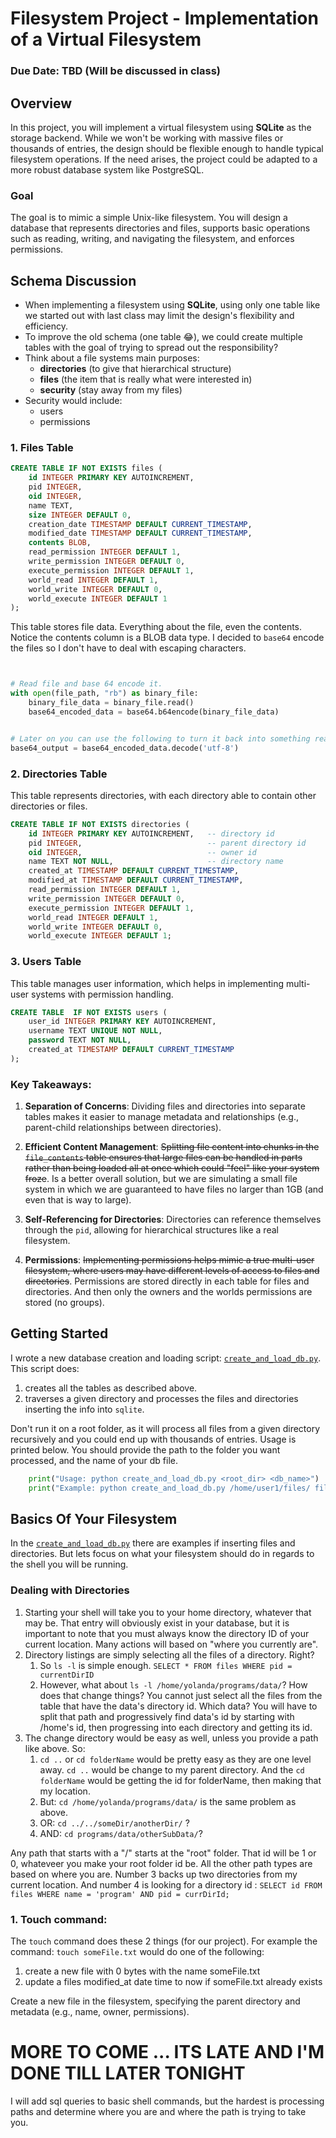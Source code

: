 # Filesystem Project - Implementation of a Virtual Filesystem

### Due Date: TBD (Will be discussed in class)

## Overview

In this project, you will implement a virtual filesystem using **SQLite** as the storage backend. While we won't be working with massive files or thousands of entries, the design should be flexible enough to handle typical filesystem operations. If the need arises, the project could be adapted to a more robust database system like PostgreSQL.

### Goal

The goal is to mimic a simple Unix-like filesystem. You will design a database that represents directories and files, supports basic operations such as reading, writing, and navigating the filesystem, and enforces permissions.

## Schema Discussion

- When implementing a filesystem using **SQLite**, using only one table like we started out with last class may limit the design's flexibility and efficiency.
- To improve the old schema (one table 😂), we could create multiple tables with the goal of trying to spread out the responsibility?
- Think about a file systems main purposes:
  - **directories** (to give that hierarchical structure)
  - **files** (the item that is really what were interested in)
  - **security** (stay away from my files)
- Security would include:
  - users
  - permissions

### 1. **Files Table**

```sql
CREATE TABLE IF NOT EXISTS files (
    id INTEGER PRIMARY KEY AUTOINCREMENT,
    pid INTEGER,
    oid INTEGER,
    name TEXT,
    size INTEGER DEFAULT 0,
    creation_date TIMESTAMP DEFAULT CURRENT_TIMESTAMP,
    modified_date TIMESTAMP DEFAULT CURRENT_TIMESTAMP,
    contents BLOB,
    read_permission INTEGER DEFAULT 1,
    write_permission INTEGER DEFAULT 0,
    execute_permission INTEGER DEFAULT 1,
    world_read INTEGER DEFAULT 1,
    world_write INTEGER DEFAULT 0,
    world_execute INTEGER DEFAULT 1
);
```

This table stores file data. Everything about the file, even the contents. Notice the contents column is a BLOB
data type. I decided to `base64` encode the files so I don't have to deal with escaping characters.

```python


# Read file and base 64 encode it.
with open(file_path, "rb") as binary_file:
    binary_file_data = binary_file.read()
    base64_encoded_data = base64.b64encode(binary_file_data)


# Later on you can use the following to turn it back into something readable (depending on the filetype).
base64_output = base64_encoded_data.decode('utf-8')
```

### 2. **Directories Table**

This table represents directories, with each directory able to contain other directories or files.

```sql
CREATE TABLE IF NOT EXISTS directories (
    id INTEGER PRIMARY KEY AUTOINCREMENT,   -- directory id
    pid INTEGER,                            -- parent directory id
    oid INTEGER,                            -- owner id
    name TEXT NOT NULL,                     -- directory name
    created_at TIMESTAMP DEFAULT CURRENT_TIMESTAMP,
    modified_at TIMESTAMP DEFAULT CURRENT_TIMESTAMP,
    read_permission INTEGER DEFAULT 1,
    write_permission INTEGER DEFAULT 0,
    execute_permission INTEGER DEFAULT 1,
    world_read INTEGER DEFAULT 1,
    world_write INTEGER DEFAULT 0,
    world_execute INTEGER DEFAULT 1;
```

### 3. **Users Table**

This table manages user information, which helps in implementing multi-user systems with permission handling.

```sql
CREATE TABLE  IF NOT EXISTS users (
    user_id INTEGER PRIMARY KEY AUTOINCREMENT,
    username TEXT UNIQUE NOT NULL,
    password TEXT NOT NULL,
    created_at TIMESTAMP DEFAULT CURRENT_TIMESTAMP
);
```

### Key Takeaways:

1. **Separation of Concerns**: Dividing files and directories into separate tables makes it easier to manage metadata and relationships (e.g., parent-child relationships between directories).

2. **Efficient Content Management**: ~~Splitting file content into chunks in the `file_contents` table ensures that large files can be handled in parts rather than being loaded all at once which could "feel" like your system froze~~. Is a better overall solution, but we are simulating a small file system in which we are guaranteed to have files no larger than 1GB (and even that is way to large).

3. **Self-Referencing for Directories**: Directories can reference themselves through the `pid`, allowing for hierarchical structures like a real filesystem.

4. **Permissions**: ~~Implementing permissions helps mimic a true multi-user filesystem, where users may have different levels of access to files and directories~~. Permissions are stored directly in each table for files and directories. And then only the owners and the worlds permissions are stored (no groups).

## Getting Started

I wrote a new database creation and loading script: [`create_and_load_db.py`](./create_and_load_db.py). This script does:

1. creates all the tables as described above.
2. traverses a given directory and processes the files and directories inserting the info into `sqlite`.

Don't run it on a root folder, as it will process all files from a given directory recursively and you could end up with thousands of entries. Usage is printed below. You should provide the path to the folder you want processed, and the name of your db file.

```python
    print("Usage: python create_and_load_db.py <root_dir> <db_name>")
    print("Example: python create_and_load_db.py /home/user1/files/ files.db")
```

## Basics Of Your Filesystem

In the [`create_and_load_db.py`](./create_and_load_db.py) there are examples if inserting files and directories. But lets focus on what your filesystem should do in regards to the shell you will be running.

### Dealing with Directories

1. Starting your shell will take you to your home directory, whatever that may be. That entry will obviously exist in your database, but it is important to note that you must always know the directory ID of your current location. Many actions will based on "where you currently are".
2. Directory listings are simply selecting all the files of a directory. Right?
   1. So `ls -l` is simple enough. `SELECT * FROM files WHERE pid = currentDirID`
   2. However, what about `ls -l /home/yolanda/programs/data/`? How does that change things? You cannot just select all the files from the table that have the data's directory id. Which data? You will have to split that path and progressively find data's id by starting with /home's id, then progressing into each directory and getting its id.
3. The change directory would be easy as well, unless you provide a path like above. So:
   1. `cd ..` or `cd folderName` would be pretty easy as they are one level away. `cd ..` would be change to my parent directory. And the `cd folderName` would be getting the id for folderName, then making that my location.
   2. But: `cd /home/yolanda/programs/data/` is the same problem as above.
   3. OR: `cd ../../someDir/anotherDir/` ?
   4. AND: `cd programs/data/otherSubData/`?

Any path that starts with a "/" starts at the "root" folder. That id will be 1 or 0, whateveer you make your root folder id be. All the other path types are based on where you are. Number 3 backs up two directories from my current location. And number 4 is looking for a directory id : `SELECT id FROM files WHERE name = 'program' AND pid = currDirId;`

### 1. **Touch** command:

The `touch` command does these 2 things (for our project). For example the command: `touch someFile.txt` would do one of the following:

1. create a new file with 0 bytes with the name someFile.txt
2. update a files modified_at date time to now if someFile.txt already exists

Create a new file in the filesystem, specifying the parent directory and metadata (e.g., name, owner, permissions).

# MORE TO COME ... ITS LATE AND I'M DONE TILL LATER TONIGHT

I will add sql queries to basic shell commands, but the hardest is processing paths and determine where you are and where the path is trying to take you.

<!-- ## Additional Features (Optional)

Consider implementing these additional features if time permits:

- **Search for files**: Search based on name, owner, or permissions.
- **Move or Copy files**: Transfer files between directories.
- **Version control**: Implement basic versioning for files.
- **File metadata management**: Allow users to add descriptions or tags to files.

---

## Submission Guidelines

1. **Repository**:

   - Create a private GitHub repository.
   - Ensure your team members have access and invite `rugbyprof` as a collaborator.

2. **Required Files**:

   - `filesystem.py`: Your Python code implementing the filesystem.
   - `README.md`: Instructions on how to set up and run your filesystem, including a list of commands implemented.
   - `filesystem.sqlite`: The SQLite database with the filesystem structure.

3. **Deliverables**:
   - A functioning virtual filesystem with the ability to create, read, delete, and manage files and directories.
   - Proper documentation in the README.

---

By organizing the project with multiple tables (files, directories, users, permissions), you’ll get a better structure for your filesystem, allowing it to more closely resemble a real-world implementation. Let me know if you need further refinements or additional help! -->
